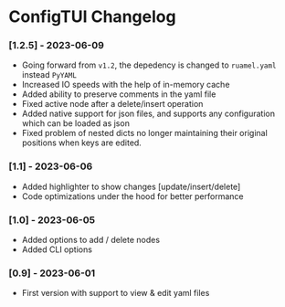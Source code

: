 # ConfigTUI Changelog

### [1.2.5] - 2023-06-09
- Going forward from `v1.2`, the depedency is changed to `ruamel.yaml` instead `PyYAML`
- Increased IO speeds with the help of in-memory cache
- Added ability to preserve comments in the yaml file
- Fixed active node after a delete/insert operation
- Added native support for json files, and supports any configuration which can be loaded as json
- Fixed problem of nested dicts no longer maintaining their original positions when keys are edited.

### [1.1] - 2023-06-06
- Added highlighter to show changes [update/insert/delete]
- Code optimizations under the hood for better performance

### [1.0] - 2023-06-05
- Added options to add / delete nodes
- Added CLI options

### [0.9] - 2023-06-01
- First version with support to view & edit yaml files

